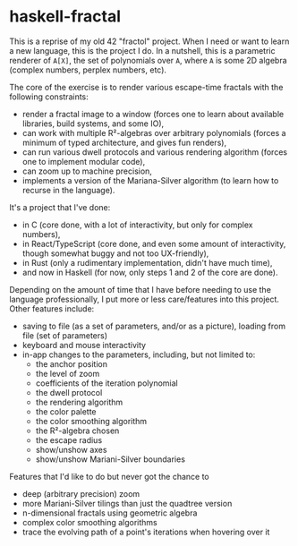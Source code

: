 # haskell-fractal

This is a reprise of my old 42 "fractol" project. When I need or want to learn a new language, this is the project I do. In a nutshell, this is a parametric renderer of `A[X]`, the set of polynomials over `A`, where `A` is some 2D algebra (complex numbers, perplex numbers, etc).

The core of the exercise is to render various escape-time fractals with the following constraints:
  - render a fractal image to a window (forces one to learn about available libraries, build systems, and some IO),
  - can work with multiple R²-algebras over arbitrary polynomials (forces a minimum of typed architecture, and gives fun renders),
  - can run various dwell protocols and various rendering algorithm (forces one to implement modular code),
  - can zoom up to machine precision,
  - implements a version of the Mariana-Silver algorithm (to learn how to recurse in the language).

It's a project that I've done:
  - in C (core done, with a lot of interactivity, but only for complex numbers),
  - in React/TypeScript (core done, and even some amount of interactivity, though somewhat buggy and not too UX-friendly),
  - in Rust (only a rudimentary implementation, didn't have much time),
  - and now in Haskell (for now, only steps 1 and 2 of the core are done).

Depending on the amount of time that I have before needing to use the language professionally, I put more or less care/features into this project. Other features include:
  - saving to file (as a set of parameters, and/or as a picture), loading from file (set of parameters)
  - keyboard and mouse interactivity
  - in-app changes to the parameters, including, but not limited to:
    - the anchor position
    - the level of zoom
    - coefficients of the iteration polynomial
    - the dwell protocol
    - the rendering algorithm
    - the color palette
    - the color smoothing algorithm
    - the R²-algebra chosen
    - the escape radius
    - show/unshow axes
    - show/unshow Mariani-Silver boundaries

Features that I'd like to do but never got the chance to
  - deep (arbitrary precision) zoom 
  - more Mariani-Silver tilings than just the quadtree version
  - n-dimensional fractals using geometric algebra
  - complex color smoothing algorithms
  - trace the evolving path of a point's iterations when hovering over it
